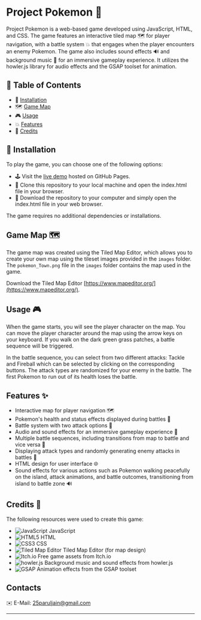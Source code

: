 # Project Pokemon 👾

Project Pokemon is a web-based game developed using JavaScript, HTML, and CSS. The game features an interactive tiled map 🗺️ for player navigation, with a battle system 💥 that engages when the player encounters an enemy Pokemon. The game also includes sound effects 🔊 and background music 🎵 for an immersive gameplay experience. It utilizes the howler.js library for audio effects and the GSAP toolset for animation.

## 📜 Table of Contents
- 🚀 [Installation](#-installation)
- 🗺️ [Game Map](#%EF%B8%8F-game-map)
- 🎮 [Usage](#-usage)
- 💥 [Features](#-features)
- 📝 [Credits](#-credits)


## 🚀 Installation
To play the game, you can choose one of the following options:

- 🕹️ Visit the [live demo](https://25parul.github.io/Project_Pokemon/) hosted on GitHub Pages.
- 🐙 Clone this repository to your local machine and open the index.html file in your browser.
- 💾 Download the repository to your computer and simply open the index.html file in your web browser.

The game requires no additional dependencies or installations.

## Game Map 🗺️

The game map was created using the Tiled Map Editor, which allows you to create your own map using the tileset images provided in the `images` folder. The `pokemon_Town.png` file in the `images` folder contains the map used in the game.

Download the Tiled Map Editor [https://www.mapeditor.org/](https://www.mapeditor.org/).

## Usage 🎮

When the game starts, you will see the player character on the map. You can move the player character around the map using the arrow keys on your keyboard. If you walk on the dark green grass patches, a battle sequence will be triggered.

In the battle sequence, you can select from two different attacks: Tackle and Fireball which can be selected by clicking on the corresponding buttons. The attack types are randomized for your enemy in the battle. The first Pokemon to run out of its health loses the battle.

## Features ✨

- Interactive map for player navigation 🗺️
- Pokemon's health and status effects displayed during battles 💪
- Battle system with two attack options 🥊
- Audio and sound effects for an immersive gameplay experience 🎵
- Multiple battle sequences, including transitions from map to battle and vice versa 🔀
- Displaying attack types and randomly generating enemy attacks in battles 🎲
- HTML design for user interface 🌐
- Sound effects for various actions such as Pokemon walking peacefully on the island, attack animations, and battle outcomes, transitioning from island to battle zone 🔊


## Credits 👏

The following resources were used to create this game:

- ![JavaScript](https://img.shields.io/badge/javascript-%23323330.svg?style=for-the-badge&logo=javascript&logoColor=%23F7DF1E) JavaScript
- ![HTML5](https://img.shields.io/badge/html5-%23E34F26.svg?style=for-the-badge&logo=html5&logoColor=white) HTML
- ![CSS3](https://img.shields.io/badge/css3-%231572B6.svg?style=for-the-badge&logo=css3&logoColor=white) CSS
- ![Tiled Map Editor](https://img.shields.io/badge/tiled%20map%20editor-%23000000.svg?style=for-the-badge&logo=tiled&logoColor=white) Tiled Map Editor (for map design)
- ![Itch.io](https://img.shields.io/badge/itch.io-%23FF4D4D.svg?style=for-the-badge&logo=itchdotio&logoColor=white) Free game assets from Itch.io
- ![howler.js](https://img.shields.io/badge/howler.js-%23D54848.svg?style=for-the-badge&logo=&logoColor=white) Background music and sound effects from howler.js
- ![GSAP](https://img.shields.io/badge/gsap-%2387CEEB.svg?style=for-the-badge&logo=&logoColor=white) Animation effects from the GSAP toolset


## Contacts

✉️ E-Mail: [25paruljain@gmail.com](mailto:25paruljain@gmail.com)


---

